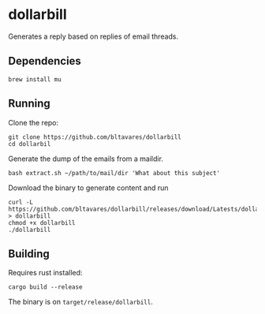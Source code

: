 # dollarbill

Generates a reply based on replies of email threads.

## Dependencies

```
brew install mu
```

## Running

Clone the repo:
```
git clone https://github.com/bltavares/dollarbill
cd dollarbil
```

Generate the dump of the emails from a maildir.
```
bash extract.sh ~/path/to/mail/dir 'What about this subject'
```

Download the binary to generate content and run
```
curl -L https://github.com/bltavares/dollarbill/releases/download/Latests/dollarbill > dollarbill
chmod +x dollarbill
./dollarbill
```

## Building

Requires rust installed:

```
cargo build --release
```

The binary is on `target/release/dollarbill`.

